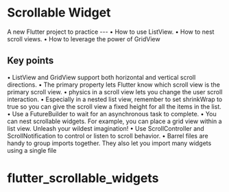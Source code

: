 # Scrollable Widget

A new Flutter project to practice ---
• How to use ListView.
• How to nest scroll views.
• How to leverage the power of GridView

## Key points


• ListView and GridView support both horizontal and vertical scroll directions.
• The primary property lets Flutter know which scroll view is the primary scroll view.
• physics in a scroll view lets you change the user scroll interaction.
• Especially in a nested list view, remember to set shrinkWrap to true so you can give the scroll view a fixed height for all the items in the list.
• Use a FutureBuilder to wait for an asynchronous task to complete.
• You can nest scrollable widgets. For example, you can place a grid view within a list view. Unleash your wildest imagination!
• Use ScrollController and ScrollNotification to control or listen to scroll behavior.
• Barrel files are handy to group imports together. They also let you import many widgets using a single file
# flutter_scrollable_widgets
